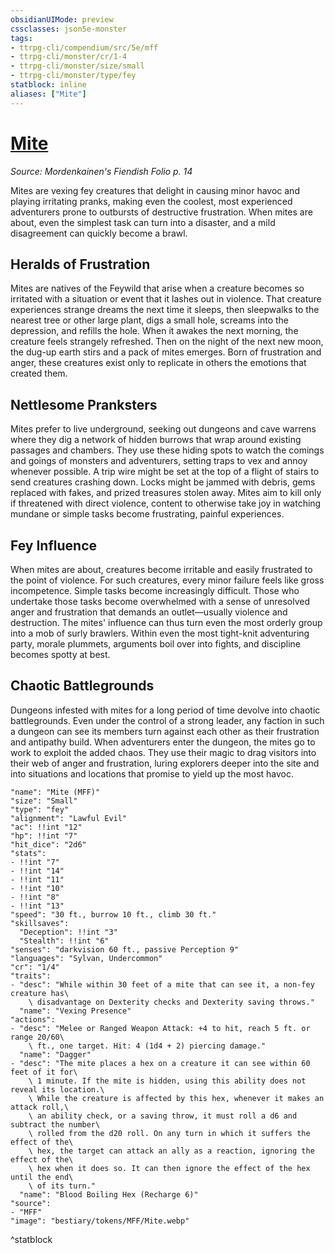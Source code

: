 ```yaml
---
obsidianUIMode: preview
cssclasses: json5e-monster
tags:
- ttrpg-cli/compendium/src/5e/mff
- ttrpg-cli/monster/cr/1-4
- ttrpg-cli/monster/size/small
- ttrpg-cli/monster/type/fey
statblock: inline
aliases: ["Mite"]
---
```

# [Mite](3-Compendium\CLI\bestiary\fey/mite-mff.md)
*Source: Mordenkainen's Fiendish Folio p. 14*  

Mites are vexing fey creatures that delight in causing minor havoc and playing irritating pranks, making even the coolest, most experienced adventurers prone to outbursts of destructive frustration. When mites are about, even the simplest task can turn into a disaster, and a mild disagreement can quickly become a brawl.

## Heralds of Frustration

Mites are natives of the Feywild that arise when a creature becomes so irritated with a situation or event that it lashes out in violence. That creature experiences strange dreams the next time it sleeps, then sleepwalks to the nearest tree or other large plant, digs a small hole, screams into the depression, and refills the hole. When it awakes the next morning, the creature feels strangely refreshed. Then on the night of the next new moon, the dug-up earth stirs and a pack of mites emerges. Born of frustration and anger, these creatures exist only to replicate in others the emotions that created them.

## Nettlesome Pranksters

Mites prefer to live underground, seeking out dungeons and cave warrens where they dig a network of hidden burrows that wrap around existing passages and chambers. They use these hiding spots to watch the comings and goings of monsters and adventurers, setting traps to vex and annoy whenever possible. A trip wire might be set at the top of a flight of stairs to send creatures crashing down. Locks might be jammed with debris, gems replaced with fakes, and prized treasures stolen away. Mites aim to kill only if threatened with direct violence, content to otherwise take joy in watching mundane or simple tasks become frustrating, painful experiences.

## Fey Influence

When mites are about, creatures become irritable and easily frustrated to the point of violence. For such creatures, every minor failure feels like gross incompetence. Simple tasks become increasingly difficult. Those who undertake those tasks become overwhelmed with a sense of unresolved anger and frustration that demands an outlet—usually violence and destruction. The mites' influence can thus turn even the most orderly group into a mob of surly brawlers. Within even the most tight-knit adventuring party, morale plummets, arguments boil over into fights, and discipline becomes spotty at best.

## Chaotic Battlegrounds

Dungeons infested with mites for a long period of time devolve into chaotic battlegrounds. Even under the control of a strong leader, any faction in such a dungeon can see its members turn against each other as their frustration and antipathy build. When adventurers enter the dungeon, the mites go to work to exploit the added chaos. They use their magic to drag visitors into their web of anger and frustration, luring explorers deeper into the site and into situations and locations that promise to yield up the most havoc.

```statblock
"name": "Mite (MFF)"
"size": "Small"
"type": "fey"
"alignment": "Lawful Evil"
"ac": !!int "12"
"hp": !!int "7"
"hit_dice": "2d6"
"stats":
- !!int "7"
- !!int "14"
- !!int "11"
- !!int "10"
- !!int "8"
- !!int "13"
"speed": "30 ft., burrow 10 ft., climb 30 ft."
"skillsaves":
  "Deception": !!int "3"
  "Stealth": !!int "6"
"senses": "darkvision 60 ft., passive Perception 9"
"languages": "Sylvan, Undercommon"
"cr": "1/4"
"traits":
- "desc": "While within 30 feet of a mite that can see it, a non-fey creature has\
    \ disadvantage on Dexterity checks and Dexterity saving throws."
  "name": "Vexing Presence"
"actions":
- "desc": "Melee or Ranged Weapon Attack: +4 to hit, reach 5 ft. or range 20/60\
    \ ft., one target. Hit: 4 (1d4 + 2) piercing damage."
  "name": "Dagger"
- "desc": "The mite places a hex on a creature it can see within 60 feet of it for\
    \ 1 minute. If the mite is hidden, using this ability does not reveal its location.\
    \ While the creature is affected by this hex, whenever it makes an attack roll,\
    \ an ability check, or a saving throw, it must roll a d6 and subtract the number\
    \ rolled from the d20 roll. On any turn in which it suffers the effect of the\
    \ hex, the target can attack an ally as a reaction, ignoring the effect of the\
    \ hex when it does so. It can then ignore the effect of the hex until the end\
    \ of its turn."
  "name": "Blood Boiling Hex (Recharge 6)"
"source":
- "MFF"
"image": "bestiary/tokens/MFF/Mite.webp"
```
^statblock